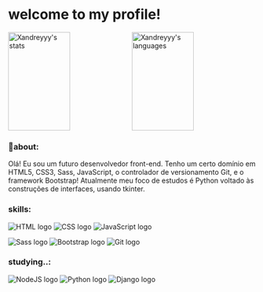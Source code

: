 
# welcome to my profile!

<div>
    <a href="github.com/Xandreyyy" style="display: flex;">
        <img width="50%" height="200px" alt="Xandreyyy's stats" src="https://github-readme-stats.vercel.app/api?username=Xandreyyy&theme=noctis_minimus&show_icons=true"/>
        <img width="50%" height="200px" alt="Xandreyyy's languages" src="https://github-readme-stats.vercel.app/api/top-langs/?username=Xandreyyy&hide_progress=true"/>
    </a>
</div>

### 📑about:

Olá! Eu sou um futuro desenvolvedor front-end. Tenho um certo domínio em HTML5, CSS3, Sass, JavaScript, o controlador de versionamento Git, e
o framework Bootstrap! Atualmente meu foco de estudos é Python voltado às construções de interfaces, usando tkinter.
<!-- sou hábil em resolução de problemas, facilidade com comunicação interpessoal, assim como capacidade de trabalhar em
equipe e colaborar efetivamente com outros membros. -->

<!-- https://github.com/Ileriayo/markdown-badges -->
### skills:
![HTML logo](https://img.shields.io/badge/HTML5-E34F26?style=for-the-badge&logo=html5&logoColor=white)
![CSS logo](https://img.shields.io/badge/CSS3-1572B6?style=for-the-badge&logo=css3&logoColor=white)
![JavaScript logo](https://img.shields.io/badge/JavaScript-F7DF1E?style=for-the-badge&logo=javascript&logoColor=black)

![Sass logo](https://img.shields.io/badge/SASS-hotpink.svg?style=for-the-badge&logo=SASS&logoColor=white)
![Bootstrap logo](https://img.shields.io/badge/bootstrap-%238511FA.svg?style=for-the-badge&logo=bootstrap&logoColor=white)
![Git logo](https://img.shields.io/badge/git-%23F05033.svg?style=for-the-badge&logo=git&logoColor=white)

### studying..:
![NodeJS logo](https://img.shields.io/badge/node.js-6DA55F?style=for-the-badge&logo=node.js&logoColor=white)
![Python logo](https://img.shields.io/badge/Python-14354C?style=for-the-badge&logo=python&logoColor=white)
![Django logo](https://img.shields.io/badge/django-%23092E20.svg?style=for-the-badge&logo=django&logoColor=white)